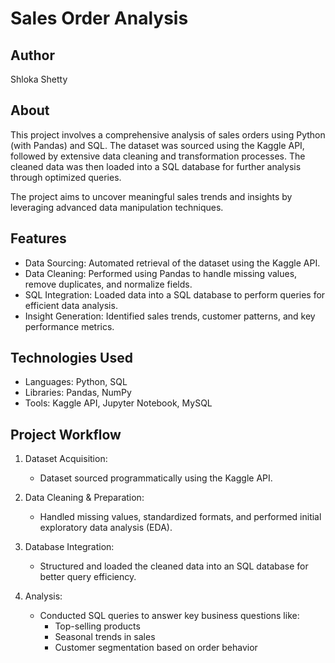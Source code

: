# Sales Order Analysis

## Author
Shloka Shetty

## About
This project involves a comprehensive analysis of sales orders using Python (with Pandas) and SQL. The dataset was sourced using the Kaggle API, followed by extensive data cleaning and transformation processes. The cleaned data was then loaded into a SQL database for further analysis through optimized queries.

The project aims to uncover meaningful sales trends and insights by leveraging advanced data manipulation techniques.

## Features
- Data Sourcing: Automated retrieval of the dataset using the Kaggle API.
- Data Cleaning: Performed using Pandas to handle missing values, remove duplicates, and normalize fields.
- SQL Integration: Loaded data into a SQL database to perform queries for efficient data analysis.
- Insight Generation: Identified sales trends, customer patterns, and key performance metrics.

## Technologies Used
- Languages: Python, SQL
- Libraries: Pandas, NumPy
- Tools: Kaggle API, Jupyter Notebook, MySQL

## Project Workflow
1. Dataset Acquisition:
   - Dataset sourced programmatically using the Kaggle API.

2. Data Cleaning & Preparation:
   - Handled missing values, standardized formats, and performed initial exploratory data analysis (EDA).

3. Database Integration:
   - Structured and loaded the cleaned data into an SQL database for better query efficiency.

4. Analysis:
   - Conducted SQL queries to answer key business questions like:
     - Top-selling products
     - Seasonal trends in sales
     - Customer segmentation based on order behavior



